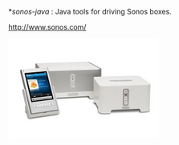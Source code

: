 **sonos-java* : Java tools for driving Sonos boxes.

http://www.sonos.com/

![sonos](https://github.com/SR-G/sonos-java/raw/master/sonos.jpg)


